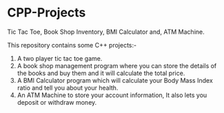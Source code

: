 # CPP-Projects
Tic Tac Toe, Book Shop Inventory, BMI Calculator and, ATM Machine.

This repository contains some C++ projects:-
1. A two player tic tac toe game.
2. A book shop management program where you can store the details of the books and buy them and it will calculate the total price.
3. A BMI Calculator program which will calculate your Body Mass Index ratio and tell you about your health.
4. An ATM Machine to store your account information, It also lets you deposit or withdraw money.
